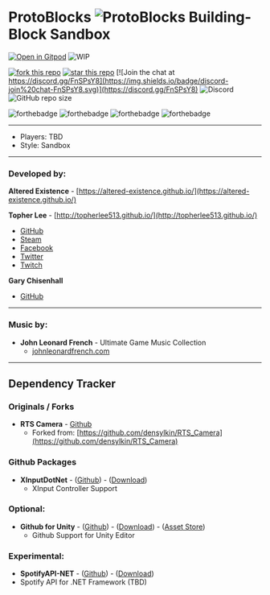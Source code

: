 # **ProtoBlocks** ![ProtoBlocks](Assets/AltX/ui/icon_64.png) Building-Block Sandbox

[![Open in Gitpod](https://gitpod.io/button/open-in-gitpod.svg)](https://gitpod.io/#https://github.com/altered-existence/ProtoBlocks)
![WIP](https://camo.githubusercontent.com/96997bf4724da51b7b3bd96d341a0c1efb2b38ab/68747470733a2f2f756e706b672e636f6d2f76767769702f5749502e737667)

[![fork this repo](http://githubbadges.com/fork.svg?user=altered-existence&repo=ProtoBlocks&style=default)](https://github.com/altered-existence/ProtoBlocks/fork)
[![star this repo](http://githubbadges.com/star.svg?user=altered-existence&repo=ProtoBlocks&style=default)](https://github.com/altered-existence/ProtoBlocks)
[![Join the chat at https://discord.gg/FnSPsY8](https://img.shields.io/badge/discord-join%20chat-FnSPsY8.svg)](https://discord.gg/FnSPsY8)
![Discord](https://img.shields.io/discord/356807608256036866.svg)
![GitHub repo size](https://img.shields.io/github/repo-size/altered-existence/ProtoBlocks.svg)

![forthebadge](https://forthebadge.com/images/badges/built-with-love.svg)
![forthebadge](https://forthebadge.com/images/badges/uses-badges.svg)
![forthebadge](https://forthebadge.com/images/badges/no-ragrets.svg)
![forthebadge](https://forthebadge.com/images/badges/fuck-it-ship-it.svg)

-----
- Players: TBD
- Style: Sandbox

-----
### Developed by:

**Altered Existence** - [https://altered-existence.github.io/](https://altered-existence.github.io/)

**Topher Lee** - [http://topherlee513.github.io/](http://topherlee513.github.io/)
  - [GitHub](https://github.com/TopherLee513)
  - [Steam](https://steamcommunity.com/id/TopherLee513/)
  - [Facebook](https://www.facebook.com/topher.lee.13)
  - [Twitter](https://twitter.com/TopherLee513)
  - [Twitch](https://www.twitch.tv/topherlee513)


**Gary Chisenhall**
  - [GitHub](https://github.com/glchisenhall)
  -----
### Music by:
- **John Leonard French** - Ultimate Game Music Collection
  - [johnleonardfrench.com](https://johnleonardfrench.com/)

----
## Dependency Tracker

### Originals / Forks
- **RTS Camera** - [Github](https://github.com/altered-existence/RTS_Camera)
  - Forked from: [https://github.com/densylkin/RTS_Camera](https://github.com/densylkin/RTS_Camera)

### Github Packages

- **XInputDotNet** - ([Github](https://github.com/speps/XInputDotNet)) - ([Download](https://github.com/speps/XInputDotNet/releases/latest))
    - XInput Controller Support

### Optional:

- **Github for Unity** - ([Github](https://github.com/github-for-unity/Unity)) - ([Download](https://github.com/github-for-unity/Unity/releases/latest)) - ([Asset Store](https://assetstore.unity.com/packages/tools/version-control/github-for-unity-118069))
    - Github Support for Unity Editor


### Experimental:
  - **SpotifyAPI-NET** - ([Github](https://github.com/JohnnyCrazy/SpotifyAPI-NET)) - ([Download](https://github.com/JohnnyCrazy/SpotifyAPI-NET/archive/3.1.1.zip))
   - Spotify API for .NET Framework (TBD)
